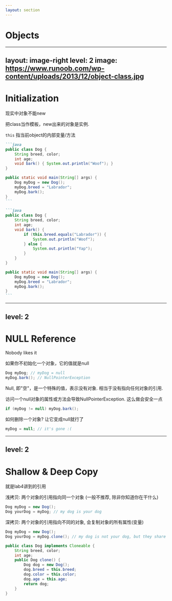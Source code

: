 ```yaml
---
layout: section
---
```

# Objects

---
layout: image-right
level: 2
image: https://www.runoob.com/wp-content/uploads/2013/12/object-class.jpg
---
# Initialization
现实中对象不能new

把class当作模板，new出来的对象是实例. 

`this` 指当前object的内部变量/方法

````md magic-move
```java
public class Dog {
    String breed, color;
    int age;
    void bark() { System.out.println("Woof"); }
}

public static void main(String[] args) {
    Dog myDog = new Dog();
    myDog.breed = "Labrador";
    myDog.bark();
}
```

```java
public class Dog {
    String breed, color;
    int age;
    void bark() { 
        if (this.breed.equals("Labrador")) {
            System.out.println("Woof");
        } else {
            System.out.println("Yap");
        }
    }
}

public static void main(String[] args) {
    Dog myDog = new Dog();
    myDog.breed = "Labrador";
    myDog.bark();
}
```
````

---
level: 2
---
# NULL Reference
Nobody likes it

如果你不初始化一个对象，它的值就是null

```java
Dog myDog; // myDog = null
myDog.bark(); // NullPointerException
```

Null, 即"空"，是一个特殊的值，表示没有对象. 相当于没有指向任何对象的引用.

访问一个null对象的属性或方法会导致NullPointerException. 这么做会安全一点

```java
if (myDog != null) myDog.bark();
```

如何删除一个对象? 让它变成null就行了

```java
myDog = null; // it's gone :(
```

---
level: 2
---
# Shallow & Deep Copy
就是lab4讲到的引用

浅拷贝: 两个对象的引用指向同一个对象 (一般不推荐, 除非你知道你在干什么)

```java
Dog myDog = new Dog();
Dog yourDog = myDog; // my dog is your dog
```

深拷贝: 两个对象的引用指向不同的对象, 会复制对象的所有属性(变量)

```java
Dog myDog = new Dog();
Dog yourDog = myDog.clone(); // my dog is not your dog, but they share the same breed, age and color

public class Dog implements Cloneable {
    String breed, color;
    int age;
    public Dog clone() {
        Dog dog = new Dog();
        dog.breed = this.breed;
        dog.color = this.color;
        dog.age = this.age;
        return dog;
    }
}
```
